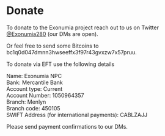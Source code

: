 # Donate 

To donate to the Exonumia project reach out to us on Twitter [@Exonumia280](https://twitter.com/exonumia280) (our DMs are open).

Or feel free to send some Bitcoins to bc1q0d047dmnn3hwseeffx3f97r43gvxzw7x57pruu.

To donate via EFT use the following details

Name: Exonumia NPC  
Bank: Mercantile Bank  
Account type: Current  
Account Number: 1050964357  
Branch: Menlyn  
Branch code: 450105  
SWIFT Address (for international payments): CABLZAJJ  

Please send payment confirmations to our DMs.